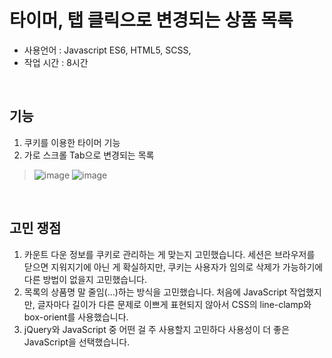 # 타이머, 탭 클릭으로 변경되는 상품 목록
- 사용언어 : Javascript ES6, HTML5, SCSS, 
- 작업 시간 : 8시간

<br/> 

## 기능
1. 쿠키를 이용한 타이머 기능 
2. 가로 스크롤 Tab으로 변경되는 목록
>![image](https://media3.giphy.com/media/X1oxZBeF5OUpyAtwp8/giphy.gif)
>![image](https://media0.giphy.com/media/pepGIEsHOVMU7UYYLw/giphy.gif)

<br/> 

## 고민 쟁점
1. 카운트 다운 정보를 쿠키로 관리하는 게 맞는지 고민했습니다. 세션은 브라우저를 닫으면 지워지기에 아닌 게 확실하지만, 쿠키는 사용자가 임의로 삭제가 가능하기에 다른 방법이 없을지 고민했습니다.
2. 목록의 상품명 말 줄임(…)하는 방식을 고민했습니다. 처음에 JavaScript 작업했지만, 글자마다 길이가 다른 문제로 이쁘게 표현되지 않아서 CSS의 line-clamp와 box-orient를 사용했습니다.
3. jQuery와 JavaScript 중 어떤 걸 주 사용할지 고민하다 사용성이 더 좋은 JavaScript을 선택했습니다.
